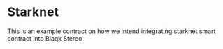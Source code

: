 # Starknet
This is an example contract on how we intend integrating starknet smart contract into Blaqk Stereo
